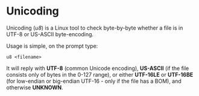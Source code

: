 # Unicoding

Unicoding (_u8_) is a Linux tool to check byte-by-byte whether a file is in UTF-8 or US-ASCII byte-encoding.

Usage is simple, on the prompt type:

```u8 <filename>```

It will reply with **UTF-8** (common Unicode encoding), **US-ASCII** (if the file consists only of bytes in the 0-127 range), or either **UTF-16LE** or **UTF-16BE** (for low-endian or big-endian UTF-16 - only if the file has a BOM), and otherwise **UNKNOWN**.
